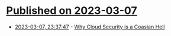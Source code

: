 # [Published on 2023-03-07](index.md)

* [2023-03-07, 23:37:47](https://lobste.rs/s/zmnv0b/why_cloud_security_is_coasian_hell) - [Why Cloud Security is a Coasian Hell](https://ioc.exchange/@invisv/109984592344963986)
